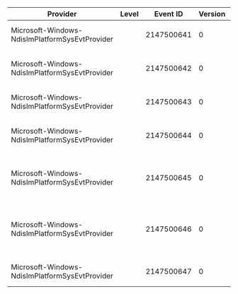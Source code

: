 Provider                                        |  Level  |  Event ID    |  Version  |  Channel  |  Task  |  Opcode  |  Keyword  |  Message
------------------------------------------------|---------|--------------|-----------|-----------|--------|----------|-----------|----------------------------------------------------------------------------------------------------
Microsoft-Windows-NdisImPlatformSysEvtProvider  |         |  2147500641  |  0        |           |        |          |           |  Creating Team {Team} failed. Status = {Status}.
Microsoft-Windows-NdisImPlatformSysEvtProvider  |         |  2147500642  |  0        |           |        |          |           |  Binding to Member Adapter {Member} failed. Status = {Status}.
Microsoft-Windows-NdisImPlatformSysEvtProvider  |         |  2147500643  |  0        |           |        |          |           |  TeamNic {TeamNic} failed to initialize. Status = {Status}.
Microsoft-Windows-NdisImPlatformSysEvtProvider  |         |  2147500644  |  0        |           |        |          |           |  Creating TeamNic {TeamNic} for Team {Team} failed. Status = {Status}.
Microsoft-Windows-NdisImPlatformSysEvtProvider  |         |  2147500645  |  0        |           |        |          |           |  Allocating port for Member {Member} on TeamNic {TeamNic} failed. Status = {Status}.
Microsoft-Windows-NdisImPlatformSysEvtProvider  |         |  2147500646  |  0        |           |        |          |           |  Creating internal binding between Member {Member} and TeamNic {TeamNic} failed. Status = {Status}.
Microsoft-Windows-NdisImPlatformSysEvtProvider  |         |  2147500647  |  0        |           |        |          |           |  NdisImPlatform(LBFO) driver failed to load. Status = {Status}.